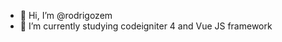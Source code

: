 - 👋 Hi, I’m @rodrigozem
- 🌱 I’m currently studying codeigniter 4 and Vue JS framework

<!---
rodrigozem/rodrigozem is a ✨ special ✨ repository because its `README.md` (this file) appears on your GitHub profile.
You can click the Preview link to take a look at your changes.
--->
